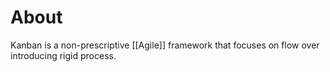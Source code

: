 # About
Kanban is a non-prescriptive [[Agile]] framework that focuses on flow over introducing rigid process.

## 